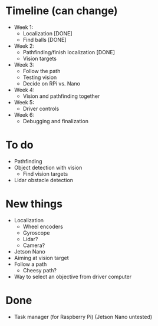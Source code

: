 # Timeline (can change)
* Week 1: 
  * Localization [DONE]
  * Find balls [DONE]
* Week 2: 
  * Pathfinding/finish localization [DONE]
  * Vision targets
* Week 3: 
  * Follow the path
  * Testing vision
  * Decide on RPi vs. Nano
* Week 4: 
  * Vision and pathfinding together
* Week 5: 
  * Driver controls
* Week 6: 
  * Debugging and finalization

# To do
* Pathfinding
* Object detection with vision
  * Find vision targets
* Lidar obstacle detection

# New things
* Localization
  * Wheel encoders
  * Gyroscope
  * Lidar?
  * Camera?
* Jetson Nano
* Aiming at vision target
* Follow a path
  * Cheesy path?
* Way to select an objective from driver computer

# Done
* Task manager (for Raspberry Pi) (Jetson Nano untested)
